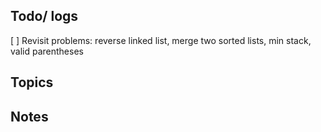 ## Todo/ logs

[ ] Revisit problems: reverse linked list, merge two sorted lists, min stack, valid parentheses



## Topics




## Notes
